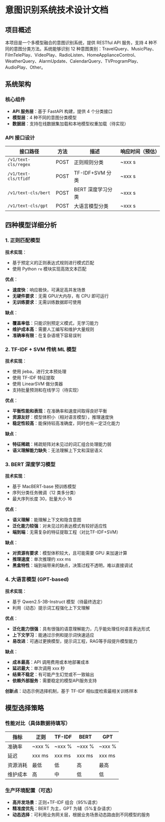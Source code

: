 # 意图识别系统技术设计文档

## 项目概述

本项目是一个多模型融合的意图识别系统，提供 RESTful API 服务，支持 4 种不同的意图分类方法。系统能够识别 12 种意图类别：TravelQuery、MusicPlay、FilmTelePlay、VideoPlay、RadioListen、HomeApplianceControl、WeatherQuery、AlarmUpdate、CalendarQuery、TVProgramPlay、AudioPlay、Other。

## 系统架构

### 核心组件

- **API 服务层**：基于 FastAPI 构建，提供 4 个分类接口
- **模型层**：4 种不同的意图分类模型
- **数据层**：支持在线数据集加载和本地模型权重加载（待实现）

### API 接口设计

| 接口路径             | 方法 | 描述              | 响应时间（预估） |
| -------------------- | ---- | ----------------- | ---------------- |
| `/v1/text-cls/regex` | POST | 正则规则分类      | ~xxx s          |
| `/v1/text-cls/tfidf` | POST | TF-IDF+SVM 分类   | ~xxx s           |
| `/v1/text-cls/bert`  | POST | BERT 深度学习分类 | ~xxx s            |
| `/v1/text-cls/gpt`   | POST | 大语言模型分类    | ~xxx s            |

## 四种模型详细分析

### 1. 正则匹配模型

**技术实现**：

- 基于预定义的正则表达式规则进行模式匹配
- 使用 Python `re` 模块实现高效文本匹配

**优点**：

- **速度快**：响应极快，可满足高并发场景
- **无硬件要求**：无需 GPU/大内存，有 CPU 即可运行
- **无训练要求**：无需训练数据即可使用

**缺点**：

- **覆盖率低**：只能识别预定义模式，无学习能力
- **维护成本高**：需要人工编写和维护大量规则
- **准确率有限**：在复杂语境下容易误判

### 2. TF-IDF + SVM 传统 ML 模型

**技术实现**：

- 使用 jieba，进行文本预处理
- 使用 TF-IDF 特征提取
- 使用 LinearSVM 做分类器
- 支持批量预测和在线学习（待实现）

**优点**：

- **平衡性能和表现**：在准确率和速度间取得良好平衡
- **资源友好**：模型体积小（相对语言模型），推理速度快
- **稳定性较高**：能保持较高准确度，同时也有一定泛化能力

**缺点**：

- **特征稀疏**：稀疏矩阵对未见过的词汇组合处理能力弱
- **语义理解能力缺失**：无法理解上下文和深层语义

### 3. BERT 深度学习模型

**技术实现**：

- 基于 MacBERT-base 预训练模型
- 序列分类任务微调（12 类多分类）
- 最大序列长度 30，批量大小 16

**优点**：

- **语义理解**：能理解上下文和隐含意图
- **泛化能力较强**：对未见过的表达模式有较好适应性
- **端到端**：无需复杂的特征提取工程（对比TF-IDF+SVM）

**缺点**：

- **对资源有要求**：模型体积较大，且可能需要 GPU 来加速计算
- **推理速度**：单次推理约 xxx ms
- **黑盒特性**：端到端带来的缺点，决策过程不透明，难以直接调试

### 4. 大语言模型 (GPT-based)

**技术实现**：

- 基于 Qwen2.5-3B-Instruct 模型（待最终选定）
- 利用（动态）提示词工程强化上下文理解

**优点**：

- **泛化能力很强**：具有很强的语意理解能力，几乎能处理任何语言表达形式
- **上下文学习**：能通过示例和提示词快速适应
- **易改进**：可通过更换模型，提示词工程，RAG等手段提升模型能力

**缺点**：

- **成本最高**：API 调用费用或本地部署成本
- **延迟最大**：单次调用 xxx 秒
- **结果不稳定**：有可能产生幻觉或不一致输出
- **依赖外部服务**：需要稳定的模型API服务支持

**创新点**：动态示例选择机制，基于 TF-IDF 相似度检索最相关训练样本

## 模型选择策略


### 性能对比（具体数据待填写）

| 指标     | 正则 | TF-IDF | BERT  | GPT    |
| -------- | ---- | ------ | ----- | ------ |
| 准确率   | ~xxx % | ~xxx %   | ~xxx %  | ~xxx %   |
| 延迟     | xxx ms | xxx ms   | xxx ms | xxx ms |
| 资源消耗 | 最低 | 低     | 高    | 最高   |
| 维护成本 | 高   | 中     | 低    | 低   |

### 生产环境配置（可选）

- **高并发场景**：正则+TF-IDF 组合（95%请求）
- **精准度优先**：BERT 为主，GPT 为辅（5%复杂请求）
- **动态选择**：可利用业务网关层，根据业务场景动态路由到不同模型的服务
